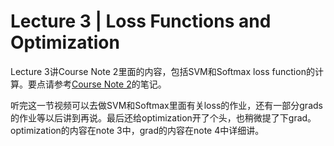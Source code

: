 Lecture 3 | Loss Functions and Optimization
===
Lecture 3讲Course Note 2里面的内容，包括SVM和Softmax loss function的计算。要点请参考[Course Note 2](https://github.com/FortiLeiZhang/cs231n/blob/master/document/Course%20Note%202.md)的笔记。

听完这一节视频可以去做SVM和Softmax里面有关loss的作业，还有一部分grads的作业等以后讲到再说。最后还给optimization开了个头，也稍微提了下grad。optimization的内容在note 3中，grad的内容在note 4中详细讲。
